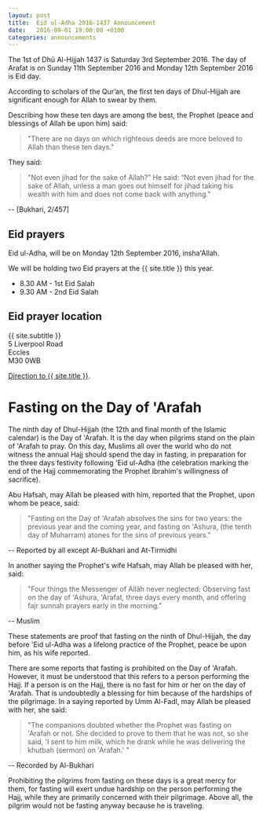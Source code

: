 ```yaml
---
layout: post
title:  Eid ul-Adha 2016-1437 Announcement
date:   2016-09-01 19:00:00 +0100
categories: announcements
---
```


The 1st of Dhū Al-Hijjah 1437 is Saturday 3rd September 2016. The day of Arafat is on Sunday 11th September 2016 and Monday 12th September 2016 is Eid day.

According to scholars of the Qur’an, the first ten days of Dhul-Hijjah are significant enough for Allah to swear by them.

Describing how these ten days are among the best, the Prophet (peace and blessings of Allah be upon him) said:

> "There are no days on which righteous deeds are more beloved to Allah than these ten days."

They said:

> "Not even jihad for the sake of Allah?” He said: “Not even jihad for the sake of Allah, unless a man goes out himself for jihad taking his wealth with him and does not come back with anything."

-- [Bukhari, 2/457]

## Eid prayers

Eid ul-Adha, will be on Monday 12th September 2016, insha'Allah.

We will be holding two Eid prayers at the {{ site.title }} this year.

* 8.30 AM - 1st Eid Salah
* 9.30 AM - 2nd Eid Salah

## Eid prayer location
{{ site.subtitle }}<br/>
5 Liverpool Road<br/>
Eccles<br/>
M30 0WB

[Direction to {{ site.title }}](https://www.google.co.uk/maps/dir//Eccles+Mosque,+5+Liverpool+Road,+Eccles,+Salford+M30+0WB,+United+Kingdom/).


# Fasting on the Day of 'Arafah

The ninth day of Dhul-Hijjah (the 12th and final month of the Islamic calendar) is the Day of 'Arafah. It is the day when pilgrims stand on the plain of 'Arafah to pray. On this day, Muslims all over the world who do not witness the annual Hajj should spend the day in fasting, in preparation for the three days festivity following 'Eid ul-Adha (the celebration marking the end of the Hajj commemorating the Prophet Ibrahim's willingness of sacrifice).

Abu Hafsah, may Allah be pleased with him, reported that the Prophet, upon whom be peace, said:

> "Fasting on the Day of 'Arafah absolves the sins for two years: the previous year and the coming year, and fasting on 'Ashura, (the tenth day of Muharram) atones for the sins of previous years."

-- Reported by all except Al-Bukhari and At-Tirmidhi

In another saying the Prophet's wife Hafsah, may Allah be pleased with her, said:

> "Four things the Messenger of Allâh never neglected: Observing fast on the day of 'Ashura, 'Arafat, three days every month, and offering fajr sunnah prayers early in the morning."

-- Muslim

These statements are proof that fasting on the ninth of Dhul-Hijjah, the day before 'Eid ul-Adha was a lifelong practice of the Prophet, peace be upon him, as his wife reported.

There are some reports that fasting is prohibited on the Day of 'Arafah. However, it must be understood that this refers to a person performing the Hajj. If a person is on the Hajj, there is no fast for him or her on the day of 'Arafah. That is undoubtedly a blessing for him because of the hardships of the pilgrimage. In a saying reported by Umm Al-Fadl, may Allah be pleased with her, she said:

> "The companions doubted whether the Prophet was fasting on 'Arafah or not. She decided to prove to them that he was not, so she said, 'I sent to him milk, which he drank while he was delivering the khutbah (sermon) on 'Arafah.' "

-- Recorded by Al-Bukhari

Prohibiting the pilgrims from fasting on these days is a great mercy for them, for fasting will exert undue hardship on the person performing the Hajj, while they are primarily concerned with their pilgrimage. Above all, the pilgrim would not be fasting anyway because he is traveling.
